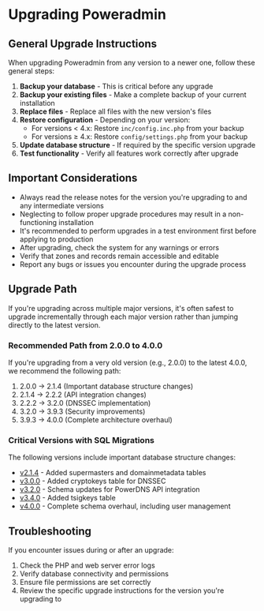 # Upgrading Poweradmin

## General Upgrade Instructions

When upgrading Poweradmin from any version to a newer one, follow these general steps:

1. **Backup your database** - This is critical before any upgrade
2. **Backup your existing files** - Make a complete backup of your current installation
3. **Replace files** - Replace all files with the new version's files
4. **Restore configuration** - Depending on your version:
   - For versions < 4.x: Restore `inc/config.inc.php` from your backup
   - For versions ≥ 4.x: Restore `config/settings.php` from your backup
5. **Update database structure** - If required by the specific version upgrade
6. **Test functionality** - Verify all features work correctly after upgrade

## Important Considerations

- Always read the release notes for the version you're upgrading to and any intermediate versions
- Neglecting to follow proper upgrade procedures may result in a non-functioning installation
- It's recommended to perform upgrades in a test environment first before applying to production
- After upgrading, check the system for any warnings or errors
- Verify that zones and records remain accessible and editable
- Report any bugs or issues you encounter during the upgrade process

## Upgrade Path

If you're upgrading across multiple major versions, it's often safest to upgrade incrementally through each major version rather than jumping directly to the latest version.

### Recommended Path from 2.0.0 to 4.0.0

If you're upgrading from a very old version (e.g., 2.0.0) to the latest 4.0.0, we recommend the following path:

1. 2.0.0 → 2.1.4 (Important database structure changes)
2. 2.1.4 → 2.2.2 (API integration changes)
3. 2.2.2 → 3.2.0 (DNSSEC implementation)
4. 3.2.0 → 3.9.3 (Security improvements)
5. 3.9.3 → 4.0.0 (Complete architecture overhaul)

### Critical Versions with SQL Migrations

The following versions include important database structure changes:

- [v2.1.4](v2.1.4.md) - Added supermasters and domainmetadata tables
- [v3.0.0](v3.0.0.md) - Added cryptokeys table for DNSSEC
- [v3.2.0](v3.2.0.md) - Schema updates for PowerDNS API integration
- [v3.4.0](v3.4.0.md) - Added tsigkeys table
- [v4.0.0](v4.0.0.md) - Complete schema overhaul, including user management

## Troubleshooting

If you encounter issues during or after an upgrade:

1. Check the PHP and web server error logs
2. Verify database connectivity and permissions
3. Ensure file permissions are set correctly
4. Review the specific upgrade instructions for the version you're upgrading to
